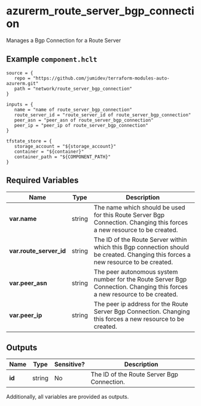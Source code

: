 # azurerm_route_server_bgp_connection

Manages a Bgp Connection for a Route Server

## Example `component.hclt`

```hcl
source = {
   repo = "https://github.com/jumidev/terraform-modules-auto-azurerm.git" 
   path = "network/route_server_bgp_connection" 
}

inputs = {
   name = "name of route_server_bgp_connection" 
   route_server_id = "route_server_id of route_server_bgp_connection" 
   peer_asn = "peer_asn of route_server_bgp_connection" 
   peer_ip = "peer_ip of route_server_bgp_connection" 
}

tfstate_store = {
   storage_account = "${storage_account}" 
   container = "${container}" 
   container_path = "${COMPONENT_PATH}" 
}

```

## Required Variables

| Name | Type |  Description |
| ---- | --------- |  ----------- |
| **var.name** | string |  The name which should be used for this Route Server Bgp Connection. Changing this forces a new resource to be created. | 
| **var.route_server_id** | string |  The ID of the Route Server within which this Bgp connection should be created. Changing this forces a new resource to be created. | 
| **var.peer_asn** | string |  The peer autonomous system number for the Route Server Bgp Connection. Changing this forces a new resource to be created. | 
| **var.peer_ip** | string |  The peer ip address for the Route Server Bgp Connection. Changing this forces a new resource to be created. | 



## Outputs

| Name | Type | Sensitive? | Description |
| ---- | ---- | --------- | --------- |
| **id** | string | No  | The ID of the Route Server Bgp Connection. | 

Additionally, all variables are provided as outputs.
